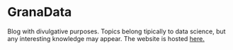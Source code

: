 # GranaData
Blog with divulgative purposes. Topics belong tipically to data science, but any interesting knowledge may appear. The website is hosted [here.](https://jerry-master.github.io/GranaData/)

